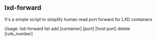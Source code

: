 
lxd-forward
------------------------------------------

It's a simple script to simplify human read port forward for LXD containers 

Usage: lxd-forward
  list
  add [container] [port] [host port]
  delete [rule_number]


